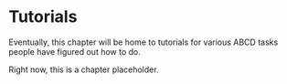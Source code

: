# Tutorials

Eventually, this chapter will be home to tutorials for various ABCD tasks people have figured out how to do.

Right now, this is a chapter placeholder.
